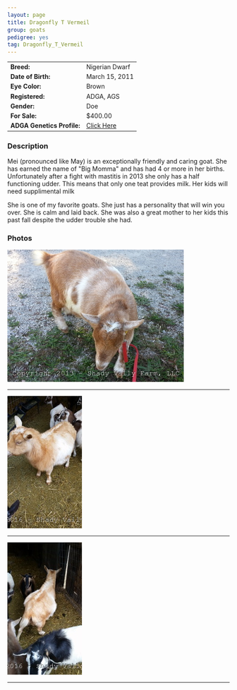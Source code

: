 ```yaml
---
layout: page
title: Dragonfly T Vermeil
group: goats
pedigree: yes
tag: Dragonfly_T_Vermeil
---
```


| | |
|:---|:---
|**Breed:**|Nigerian Dwarf
|**Date of Birth:**|March 15, 2011
|**Eye Color:**|Brown
|**Registered:**|ADGA, AGS
|**Gender:**|Doe
|**For Sale:**|$400.00
|**ADGA Genetics Profile:**|[Click Here](http://www.adgagenetics.org/GoatDetail.aspx?RegNumber=D001547724)

### Description

Mei (pronounced like May) is an exceptionally friendly and caring goat. She has earned the name of "Big Momma" and has had 4 or more in her births. Unfortunately 
after a fight with mastitis in 2013 she only has a half functioning udder. This means that only one teat provides milk. Her kids will need supplimental milk

She is one of my favorite goats. She just has a personality that will win you over. She is calm and laid back. She was also a great mother to her kids this past fall despite the udder trouble she had. 

### Photos

<img src="/images/goats/Dragonfly_T_Vermeil/1.jpg" alt="Image of Dragonfly T Vermeil" class="pic"/>
<hr>
<img src="/images/goats/Mei/1.jpg" alt="Image of Dragonfly T Vermeil" class="pic"/>
<hr>
<img src="/images/goats/Mei/2.jpg" alt="Image of Dragonfly T Vermeil" class="pic"/>
<hr>

